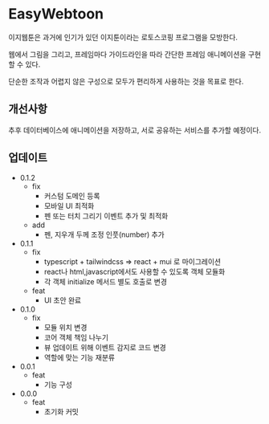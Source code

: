 # EasyWebtoon

이지웹툰은 과거에 인기가 있던 이지툰이라는 로토스코핑 프로그램을 모방한다.

웹에서 그림을 그리고, 프레임마다 가이드라인을 따라 간단한 프레임 애니메이션을 구현할 수 있다.

단순한 조작과 어렵지 않은 구성으로 모두가 편리하게 사용하는 것을 목표로 한다.

## 개선사항

추후 데이터베이스에 애니메이션을 저장하고, 서로 공유하는 서비스를 추가할 예정이다.

## 업데이트

- 0.1.2
  - fix
    - 커스텀 도메인 등록
    - 모바일 UI 최적화
    - 펜 또는 터치 그리기 이벤트 추가 및 최적화
  - add
    - 펜, 지우개 두께 조정 인풋(number) 추가
- 0.1.1
  - fix
    - typescript + tailwindcss => react + mui 로 마이그레이션
    - react나 html,javascript에서도 사용할 수 있도록 객체 모듈화
    - 각 객체 initialize 메서드 별도 호출로 변경
  - feat
    - UI 초안 완료
- 0.1.0
  - fix
    - 모듈 위치 변경
    - 코어 객체 책임 나누기
    - 뷰 업데이트 위해 이벤트 감지로 코드 변경
    - 역할에 맞는 기능 재분류
- 0.0.1
  - feat
    - 기능 구성
- 0.0.0
  - feat
    - 초기화 커밋
